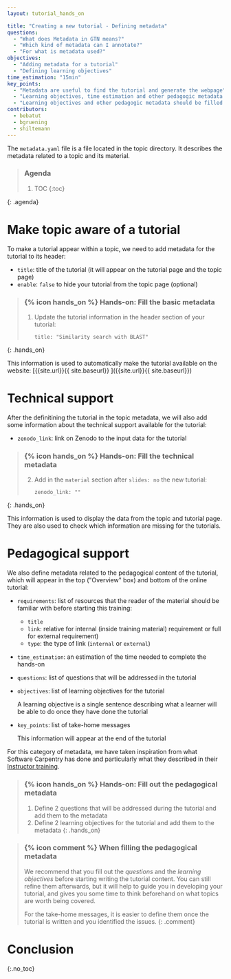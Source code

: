 ```yaml
---
layout: tutorial_hands_on

title: "Creating a new tutorial - Defining metadata"
questions:
  - "What does Metadata in GTN means?"
  - "Which kind of metadata can I annotate?"
  - "For what is metadata used?"
objectives:
  - "Adding metadata for a tutorial"
  - "Defining learning objectives"
time_estimation: "15min"
key_points:
  - "Metadata are useful to find the tutorial and generate the webpage"
  - "Learning objectives, time estimation and other pedagogic metadata are helpful for the instructors"
  - "Learning objectives and other pedagogic metadata should be filled before starting developing the tutorial to know where to go"
contributors:
  - bebatut
  - bgruening
  - shiltemann
---
```


The `metadata.yaml` file is a file located in the topic directory. It describes the metadata related to a topic and its material.

> ### Agenda
>
>
> 1. TOC
> {:toc}
>
{: .agenda}

# Make topic aware of a tutorial

To make a tutorial appear within a topic, we need to add metadata for the tutorial to its header:

- `title`: title of the tutorial (it will appear on the tutorial page and the topic page)
- `enable`: `false` to hide your tutorial from the topic page (optional)

> ### {% icon hands_on %} Hands-on: Fill the basic metadata
>
> 1. Update the tutorial information in the header section of your tutorial:
>
>     ```
>     title: "Similarity search with BLAST"
>     ```
>
{: .hands_on}

This information is used to automatically make the tutorial available on the website: [{{site.url}}{{ site.baseurl}} ]({{site.url}}{{ site.baseurl}})

# Technical support

After the definitining the tutorial in the topic metadata, we will also add some information about the technical support available for the tutorial:

- `zenodo_link`: link on Zenodo to the input data for the tutorial


> ### {% icon hands_on %} Hands-on: Fill the technical metadata
>
> 2. Add in the `material` section after `slides: no` the new tutorial:
>
>     ```
>     zenodo_link: ""
>     ```
>
{: .hands_on}

This information is used to display the data from the topic and tutorial page. They are also used to check which information are missing for the tutorials.

# Pedagogical support

We also define metadata related to the pedagogical content of the tutorial, which will appear in the top ("Overview" box) and bottom of the online tutorial:

- `requirements`: list of resources that the reader of the material should be familiar with before starting this training:
    - `title`
    - `link`: relative for internal (inside training material) requirement or full for external requirement)
    - `type`: the type of link (`internal` or `external`)
- `time_estimation`: an estimation of the time needed to complete the hands-on
- `questions`: list of questions that will be addressed in the tutorial
- `objectives`: list of learning objectives for the tutorial

    A learning objective is a single sentence describing what a learner will be able to do once they have done the tutorial

- `key_points`: list of take-home messages

    This information will appear at the end of the tutorial

For this category of metadata, we have taken inspiration from what Software Carpentry has done and particularly what they described in their [Instructor training](https://swcarpentry.github.io/instructor-training/).

> ### {% icon hands_on %} Hands-on: Fill out the pedagogical metadata
>
> 1. Define 2 questions that will be addressed during the tutorial and add them to the metadata
> 2. Define 2 learning objectives for the tutorial and add them to the metadata
{: .hands_on}

> ### {% icon comment %} When filling the pedagogical metadata
> We recommend that you fill out the *questions* and the *learning objectives* before starting writing the tutorial content. You can still refine them afterwards, but it will help to guide you in developing your tutorial, and gives you some time to think beforehand on what topics are worth being covered.
>
> For the take-home messages, it is easier to define them once the tutorial is written and you identified the issues.
{: .comment}

# Conclusion
{:.no_toc}
